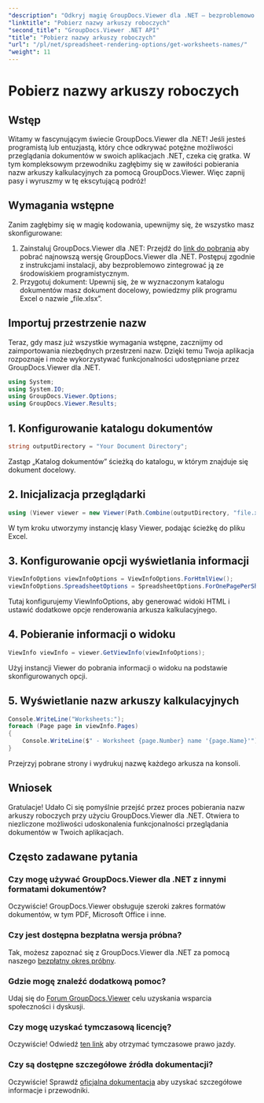 ```yaml
---
"description": "Odkryj magię GroupDocs.Viewer dla .NET – bezproblemowo integruj przeglądanie dokumentów ze swoimi aplikacjami. Wypróbuj bezpłatną wersję próbną już teraz!"
"linktitle": "Pobierz nazwy arkuszy roboczych"
"second_title": "GroupDocs.Viewer .NET API"
"title": "Pobierz nazwy arkuszy roboczych"
"url": "/pl/net/spreadsheet-rendering-options/get-worksheets-names/"
"weight": 11
---
```


# Pobierz nazwy arkuszy roboczych

## Wstęp
Witamy w fascynującym świecie GroupDocs.Viewer dla .NET! Jeśli jesteś programistą lub entuzjastą, który chce odkrywać potężne możliwości przeglądania dokumentów w swoich aplikacjach .NET, czeka cię gratka. W tym kompleksowym przewodniku zagłębimy się w zawiłości pobierania nazw arkuszy kalkulacyjnych za pomocą GroupDocs.Viewer. Więc zapnij pasy i wyruszmy w tę ekscytującą podróż!
## Wymagania wstępne
Zanim zagłębimy się w magię kodowania, upewnijmy się, że wszystko masz skonfigurowane:
1. Zainstaluj GroupDocs.Viewer dla .NET: Przejdź do [link do pobrania](https://releases.groupdocs.com/viewer/net/) aby pobrać najnowszą wersję GroupDocs.Viewer dla .NET. Postępuj zgodnie z instrukcjami instalacji, aby bezproblemowo zintegrować ją ze środowiskiem programistycznym.
2. Przygotuj dokument: Upewnij się, że w wyznaczonym katalogu dokumentów masz dokument docelowy, powiedzmy plik programu Excel o nazwie „file.xlsx”.
## Importuj przestrzenie nazw
Teraz, gdy masz już wszystkie wymagania wstępne, zacznijmy od zaimportowania niezbędnych przestrzeni nazw. Dzięki temu Twoja aplikacja rozpoznaje i może wykorzystywać funkcjonalności udostępniane przez GroupDocs.Viewer dla .NET.
```csharp
using System;
using System.IO;
using GroupDocs.Viewer.Options;
using GroupDocs.Viewer.Results;
```
## 1. Konfigurowanie katalogu dokumentów
```csharp
string outputDirectory = "Your Document Directory";
```
Zastąp „Katalog dokumentów” ścieżką do katalogu, w którym znajduje się dokument docelowy.
## 2. Inicjalizacja przeglądarki
```csharp
using (Viewer viewer = new Viewer(Path.Combine(outputDirectory, "file.xlsx")))
```
W tym kroku utworzymy instancję klasy Viewer, podając ścieżkę do pliku Excel.
## 3. Konfigurowanie opcji wyświetlania informacji
```csharp
ViewInfoOptions viewInfoOptions = ViewInfoOptions.ForHtmlView();
viewInfoOptions.SpreadsheetOptions = SpreadsheetOptions.ForOnePagePerSheet();
```
Tutaj konfigurujemy ViewInfoOptions, aby generować widoki HTML i ustawić dodatkowe opcje renderowania arkusza kalkulacyjnego.
## 4. Pobieranie informacji o widoku
```csharp
ViewInfo viewInfo = viewer.GetViewInfo(viewInfoOptions);
```
Użyj instancji Viewer do pobrania informacji o widoku na podstawie skonfigurowanych opcji.
## 5. Wyświetlanie nazw arkuszy kalkulacyjnych
```csharp
Console.WriteLine("Worksheets:");
foreach (Page page in viewInfo.Pages)
{
    Console.WriteLine($" - Worksheet {page.Number} name '{page.Name}'");
}
```
Przejrzyj pobrane strony i wydrukuj nazwę każdego arkusza na konsoli.
## Wniosek
Gratulacje! Udało Ci się pomyślnie przejść przez proces pobierania nazw arkuszy roboczych przy użyciu GroupDocs.Viewer dla .NET. Otwiera to niezliczone możliwości udoskonalenia funkcjonalności przeglądania dokumentów w Twoich aplikacjach.
## Często zadawane pytania
### Czy mogę używać GroupDocs.Viewer dla .NET z innymi formatami dokumentów?
Oczywiście! GroupDocs.Viewer obsługuje szeroki zakres formatów dokumentów, w tym PDF, Microsoft Office i inne.
### Czy jest dostępna bezpłatna wersja próbna?
Tak, możesz zapoznać się z GroupDocs.Viewer dla .NET za pomocą naszego [bezpłatny okres próbny](https://releases.groupdocs.com/).
### Gdzie mogę znaleźć dodatkową pomoc?
Udaj się do [Forum GroupDocs.Viewer](https://forum.groupdocs.com/c/viewer/9) celu uzyskania wsparcia społeczności i dyskusji.
### Czy mogę uzyskać tymczasową licencję?
Oczywiście! Odwiedź [ten link](https://purchase.groupdocs.com/temporary-license/) aby otrzymać tymczasowe prawo jazdy.
### Czy są dostępne szczegółowe źródła dokumentacji?
Oczywiście! Sprawdź [oficjalna dokumentacja](https://tutorials.groupdocs.com/viewer/net/) aby uzyskać szczegółowe informacje i przewodniki.